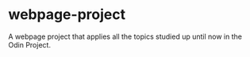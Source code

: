 # webpage-project

A webpage project that applies all the topics studied up until now in the Odin Project.